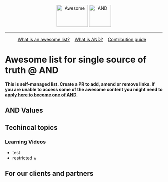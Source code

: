 <div align="center">
	<img width="100" height="70" src="https://raw.githubusercontent.com/sindresorhus/awesome/master/media/logo.svg?sanitize=true" alt="Awesome"/>
	<img width="70" height="70" src="https://avatars0.githubusercontent.com/u/8202123?s=200&v=4" alt="AND"/>
</div>
<hr/>
<p align="center">
	<a href="https://github.com/sindresorhus/awesome/blob/master/awesome.md">What is an awesome list?</a>&nbsp;&nbsp;&nbsp;
	<a href="https://www.glassdoor.co.uk/Overview/Working-at-AND-Digital-EI_IE1024275.11,22.htm">What is AND?</a>&nbsp;&nbsp;&nbsp;
	<a href="https://github.com/sindresorhus/awesome/blob/master/contributing.md">Contribution guide</a>&nbsp;&nbsp;&nbsp;
</p>


# Awesome list for single source of truth @ AND
**This is self-managed list. Create a PR to add, amend or remove links. If you are unable to access some of the awesome content you might need to [apply here to become one of AND](https://and.digital/join-us/).**

## AND Values

## Techincal topics

### Learning Videos
 - test 
 - restricted <img width="10" height="10" src="https://avatars0.githubusercontent.com/u/8202123?s=200&v=4" alt="AND only"/>


## For our clients and partners
